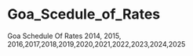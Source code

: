 # Goa_Scedule_of_Rates
Goa Schedule Of Rates 2014, 2015, 2016,2017,2018,2019,2020,2021,2022,2023,2024,2025
